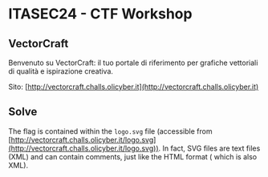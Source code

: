 # ITASEC24 - CTF Workshop

## VectorCraft

Benvenuto su VectorCraft: il tuo portale di riferimento per grafiche vettoriali di qualità e ispirazione creativa.

Sito: [http://vectorcraft.challs.olicyber.it](http://vectorcraft.challs.olicyber.it)

## Solve

The flag is contained within the `logo.svg` file (accessible
from [http://vectorcraft.challs.olicyber.it/logo.svg](http://vectorcraft.challs.olicyber.it/logo.svg)). In fact,
SVG files are text files (XML) and can contain comments, just like the HTML format (
which is also XML).